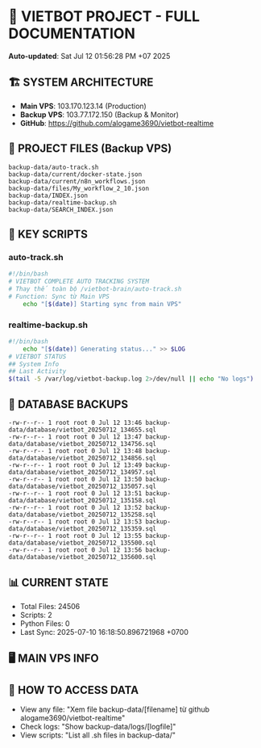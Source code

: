 # 🤖 VIETBOT PROJECT - FULL DOCUMENTATION
**Auto-updated**: Sat Jul 12 01:56:28 PM +07 2025

## 🏗️ SYSTEM ARCHITECTURE
- **Main VPS**: 103.170.123.14 (Production)
- **Backup VPS**: 103.77.172.150 (Backup & Monitor)
- **GitHub**: https://github.com/alogame3690/vietbot-realtime

## 📁 PROJECT FILES (Backup VPS)
```
backup-data/auto-track.sh
backup-data/current/docker-state.json
backup-data/current/n8n_workflows.json
backup-data/files/My_workflow_2_10.json
backup-data/INDEX.json
backup-data/realtime-backup.sh
backup-data/SEARCH_INDEX.json
```

## 🔧 KEY SCRIPTS
### auto-track.sh
```bash
#!/bin/bash
# VIETBOT COMPLETE AUTO TRACKING SYSTEM
# Thay thế toàn bộ /vietbot-brain/auto-track.sh
# Function: Sync từ Main VPS
    echo "[$(date)] Starting sync from main VPS"
```
### realtime-backup.sh
```bash
#!/bin/bash
    echo "[$(date)] Generating status..." >> $LOG
# VIETBOT STATUS
## System Info
## Last Activity
$(tail -5 /var/log/vietbot-backup.log 2>/dev/null || echo "No logs")
```

## 💾 DATABASE BACKUPS
```
-rw-r--r-- 1 root root 0 Jul 12 13:46 backup-data/database/vietbot_20250712_134655.sql
-rw-r--r-- 1 root root 0 Jul 12 13:47 backup-data/database/vietbot_20250712_134756.sql
-rw-r--r-- 1 root root 0 Jul 12 13:48 backup-data/database/vietbot_20250712_134856.sql
-rw-r--r-- 1 root root 0 Jul 12 13:49 backup-data/database/vietbot_20250712_134957.sql
-rw-r--r-- 1 root root 0 Jul 12 13:50 backup-data/database/vietbot_20250712_135057.sql
-rw-r--r-- 1 root root 0 Jul 12 13:51 backup-data/database/vietbot_20250712_135158.sql
-rw-r--r-- 1 root root 0 Jul 12 13:52 backup-data/database/vietbot_20250712_135258.sql
-rw-r--r-- 1 root root 0 Jul 12 13:53 backup-data/database/vietbot_20250712_135359.sql
-rw-r--r-- 1 root root 0 Jul 12 13:55 backup-data/database/vietbot_20250712_135500.sql
-rw-r--r-- 1 root root 0 Jul 12 13:56 backup-data/database/vietbot_20250712_135600.sql
```

## 📊 CURRENT STATE
- Total Files: 24506
- Scripts: 2
- Python Files: 0
- Last Sync: 2025-07-10 16:18:50.896721968 +0700

## 🖥️ MAIN VPS INFO


## 🚨 HOW TO ACCESS DATA
- View any file: "Xem file backup-data/[filename] từ github alogame3690/vietbot-realtime"
- Check logs: "Show backup-data/logs/[logfile]"
- View scripts: "List all .sh files in backup-data/"
